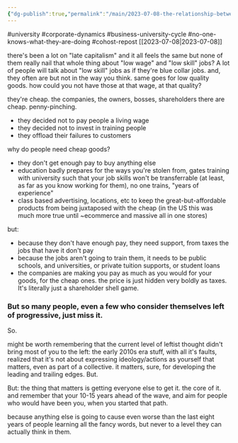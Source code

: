 ```yaml
---
{"dg-publish":true,"permalink":"/main/2023-07-08-the-relationship-between-business-and-university/"}
---
```


#university #corporate-dynamics #business-university-cycle #no-one-knows-what-they-are-doing #cohost-repost
[[2023-07-08\|2023-07-08]]

there's been a lot on "late capitalism" and it all feels the same but none of them really nail that whole thing about "low wage" and "low skill" jobs? A lot of people will talk about "low skill" jobs as if they're blue collar jobs. and, they often are but not in the way you think. same goes for low quality goods. how could you not have those at that wage, at that quality?

they're cheap. the companies, the owners, bosses, shareholders there are cheap. penny-pinching.

- they decided not to pay people a living wage
- they decided not to invest in training people
- they offload their failures to customers

why do people need cheap goods?

- they don't get enough pay to buy anything else
- education badly prepares for the ways you're stolen from, gates training with university such that your job skills won't be transferrable (at least, as far as you know working for them), no one trains, "years of experience"
- class based advertising, locations, etc to keep the great-but-affordable products from being juxtaposed with the cheap (in the US this was much more true until ~ecommerce and massive all in one stores)

but:

- because they don't have enough pay, they need support, from taxes the jobs that have it don't pay
- because the jobs aren't going to train them, it needs to be public schools, and universities, or private tuition supports, or student loans
- the companies are making you pay as much as you would for your goods, for the cheap ones. the price is just hidden very boldly as taxes. It's literally just a shareholder shell game.

### But so many people, even a few who consider themselves left of progressive, just miss it.

So.

might be worth remembering that the current level of leftist thought didn't bring most of you to the left: the early 2010s era stuff, with all it's faults, realized that it's not about expressing ideology/actions as yourself that matters, even as part of a collective. it matters, sure, for developing the leading and trailing edges. But.

But: the thing that matters is getting everyone else to get it. the core of it. and remember that your 10-15 years ahead of the wave, and aim for people who would have been you, when you started that path.

because anything else is going to cause even worse than the last eight years of people learning all the fancy words, but never to a level they can actually think in them.
